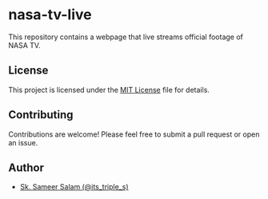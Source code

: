 # nasa-tv-live

This repository contains a webpage that live streams official footage of NASA TV.

## License

This project is licensed under the [MIT License](LICENSE) file for details.

## Contributing

Contributions are welcome! Please feel free to submit a pull request or open an issue.

## Author

- [Sk. Sameer Salam (@its_triple_s)](https://github.com/its-triple-s)
